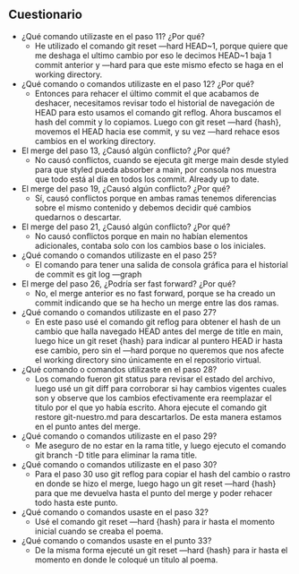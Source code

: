 ## Cuestionario

- ¿Qué comando utilizaste en el paso 11? ¿Por qué? 
    - He utilizado el comando git reset —hard HEAD~1, porque quiere que me 
deshaga el ultimo cambio por eso le decimos HEAD~1 baja 1 commit anterior 
y —hard para que este mismo efecto se haga en el working directory.
- ¿Qué comando o comandos utilizaste en el paso 12? ¿Por qué?
    - Entonces para rehacer el último commit el que acabamos de deshacer, 
necesitamos revisar todo el historial de navegación de HEAD para esto 
usamos el comando git reflog. Ahora buscamos el hash del commit y lo 
copiamos. Luego con git reset —hard {hash}, movemos el HEAD hacia ese 
commit, y su vez —hard rehace esos cambios en el working directory.
- El merge del paso 13, ¿Causó algún conflicto? ¿Por qué? 
    - No causó conflictos, cuando se ejecuta git merge main desde styled 
para que styled pueda absorber a main, por consola nos muestra que todo 
está al día en todos los commit. Already up to date.
- El merge del paso 19, ¿Causó algún conflicto? ¿Por qué? 
    - Sí, causó conflictos porque en ambas ramas tenemos diferencias sobre 
el mismo contenido y debemos decidir qué cambios quedarnos o descartar.
- El merge del paso 21, ¿Causó algún conflicto? ¿Por qué? 
    - No causó conflictos porque en main no habían elementos adicionales, 
contaba solo con los cambios base o los iniciales. 
- ¿Qué comando o comandos utilizaste en el paso 25? 
    - El comando para tener una salida de consola gráfica para el 
historial de commit es git log —graph
- El merge del paso 26, ¿Podría ser fast forward? ¿Por qué? 
    - No, el merge anterior es no fast forward, porque se ha creado un 
commit indicando que se ha hecho un merge entre las dos ramas.
- ¿Qué comando o comandos utilizaste en el paso 27? 
    - En este paso usé el comando git reflog para obtener el hash de un 
cambio que halla navegado HEAD antes del merge de title en main, luego 
hice un git reset {hash} para indicar al puntero HEAD ir hasta ese cambio, 
pero sin el —hard porque no queremos que nos afecte el working directory 
sino únicamente en el repositorio virtual.
- ¿Qué comando o comandos utilizaste en el paso 28? 
    - Los comando fueron git status para revisar el estado del archivo, 
luego usé un git diff para corroborar si hay cambios vigentes cuales son y 
observe que los cambios efectivamente era reemplazar el titulo por el que 
yo había escrito. Ahora ejecute el comando git restore git-nuestro.md para 
descartarlos. De esta manera estamos en el punto antes del merge.
- ¿Qué comando o comandos utilizaste en el paso 29? 
    - Me aseguro de no estar en la rama title, y luego ejecuto el comando 
git branch -D title para eliminar la rama title.
- ¿Qué comando o comandos utilizaste en el paso 30?
    - Para el paso 30 uso git reflog para copiar el hash del cambio o 
rastro en donde se hizo el merge, luego hago un git reset —hard {hash} 
para que me devuelva hasta el punto del merge y poder rehacer todo hasta 
este punto.
- ¿Qué comando o comandos usaste en el paso 32? 
    - Usé el comando git reset —hard {hash} para ir hasta el momento 
inicial cuando se creaba el poema.
-  ¿Qué comando o comandos usaste en el punto 33?
    - De la misma forma ejecuté un git reset —hard {hash} para ir hasta el 
momento en donde le coloqué un titulo al poema.

